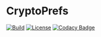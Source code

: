 # CryptoPrefs 

[![Build](https://jitpack.io/v/AndreaCioccarelli/CryptoPrefs.svg)](https://jitpack.io/#AndreaCioccarelli/CryptoPrefs)
[![License](https://img.shields.io/hexpm/l/plug.svg)](https://github.com/AndreaCioccarelli/CryptoPrefs/blob/master/LICENSE)
[![Codacy Badge](https://api.codacy.com/project/badge/Grade/b294eaf4988842c090584b1315a5f348)](https://www.codacy.com/app/cioccarelliandrea01/CryptoPrefs)

